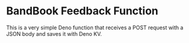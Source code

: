 # BandBook Feedback Function

This is a very simple Deno function that receives a POST request with a JSON body and saves it with Deno KV.